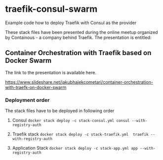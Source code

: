 # traefik-consul-swarm
Example code how to deploy Traefik with Consul as the provider

These stack files have been presented during the online meetup organized by Containous - a company behind Traefik. The presentation is entitled:

## Container Orchestration with Traefik based on Docker Swarm

The link to the presentation is available here.

<https://www.slideshare.net/jakubhajekcometari/container-orchestration-with-traefk-on-docker-swarm>

### Deployment order

The stack files have to be deployed in following order

1.  Consul
```docker stack deploy -c stack-consul.yml consul --with-registry-auth```

2. Traefik stack
```docker stack deploy -c stack-traefik.yml  traefik --with-registry-auth```

3. Application Stack
```docker stack deploy -c stack-app.yml app --with-registry-auth```
